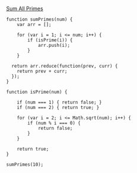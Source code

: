 [Sum All Primes](https://www.freecodecamp.com/challenges/sum-all-primes)

    function sumPrimes(num) {
    	var arr = [];
      
    	for (var i = 1; i <= num; i++) {
    		if (isPrime(i)) {
    			arr.push(i);
    		}
    	}
      
      return arr.reduce(function(prev, curr) {
      	return prev + curr;
      });
    }
    
    function isPrime(num) {
    
    	if (num === 1) { return false; }
    	if (num === 2) { return true; }
    
    	for (var i = 2; i <= Math.sqrt(num); i++) {
    		if (num % i === 0) {
    			return false;
    		}
    	}
    
    	return true;
    }
    
    sumPrimes(10);
